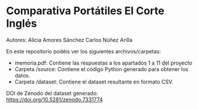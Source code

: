 # Comparativa Portátiles El Corte Inglés

Autores:
  Alicia Amores Sánchez
  Carlos Núñez Arilla
  
En este repositorio podéis ver los siguientes archivos/carpetas:
- memoria.pdf: Contiene las respuestas a los apartados 1 a 11 del proyecto
- Carpeta /source: Contiene el código Python generado para obtener los datos.
- Carpeta /dataset: Contiene el dataset resultante en formato CSV.

DOI de Zenodo del dataset generado: https://doi.org/10.5281/zenodo.7331774
